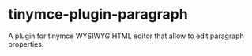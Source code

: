 # tinymce-plugin-paragraph

A plugin for tinymce WYSIWYG HTML editor that allow to edit paragraph properties.
